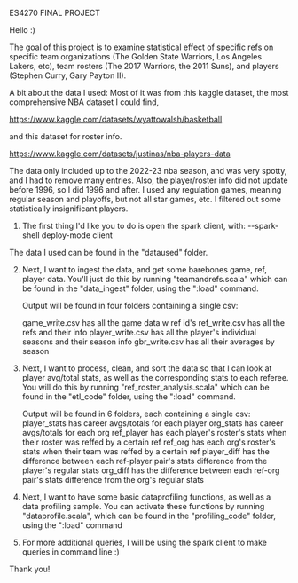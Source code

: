ES4270 FINAL PROJECT

Hello :)

The goal of this project is to examine statistical effect of specific refs on specific team organizations (The Golden State Warriors, Los Angeles Lakers, etc), team rosters (The 2017 Warriors, the 2011 Suns), and players (Stephen Curry, Gary Payton II).

A bit about the data I used: Most of it was from this kaggle dataset, the most comprehensive NBA dataset I could find, 

https://www.kaggle.com/datasets/wyattowalsh/basketball

and this dataset for roster info.

https://www.kaggle.com/datasets/justinas/nba-players-data

The data only included up to the 2022-23 nba season, and was very spotty, and I had to remove many entries. Also, the player/roster info did not update before 1996, so I did 1996 and after. I used any regulation games, meaning regular season and playoffs, but not all star games, etc. I filtered out some statistically insignificant players.

1. The first thing I'd like you to do is open the spark client, with:
--spark-shell deploy-mode client

The data I used can be found in the "dataused" folder.

2. Next, I want to ingest the data, and get some barebones game, ref, player data. You'll just do this by running "teamandrefs.scala" which can be found in the "data_ingest" folder, using the ":load" command.

   Output will be found in four folders containing a single csv: 

   game_write.csv has all the game data w ref id's
   ref_write.csv has all the refs and their info
   player_write.csv has all the player's individual seasons and their season info
   gbr_write.csv has all their averages by season

3. Next, I want to process, clean, and sort the data so that I can look at player avg/total stats, as well as the corresponding stats to each referee. You will do this by running "ref_roster_analysis.scala" which can be found in the "etl_code" folder, using the ":load" command.

   Output will be found in 6 folders, each containing a single csv:
   player_stats has career avgs/totals for each player
   org_stats has career avgs/totals for each org
   ref_player has each player's roster's stats when their roster was reffed by a certain ref
   ref_org has each org's roster's stats when their team was reffed by a certain ref
   player_diff has the difference between each ref-player pair's stats difference from the player's regular stats
   org_diff has the difference between each ref-org pair's stats difference from the org's regular stats

4. Next, I want to have some basic dataprofiling functions, as well as a data profiling sample. You can activate these functions by running "dataprofile.scala", which can be found in the "profiling_code" folder, using the ":load" command

5. For more additional queries, I will be using the spark client to make queries in command line :)

Thank you!